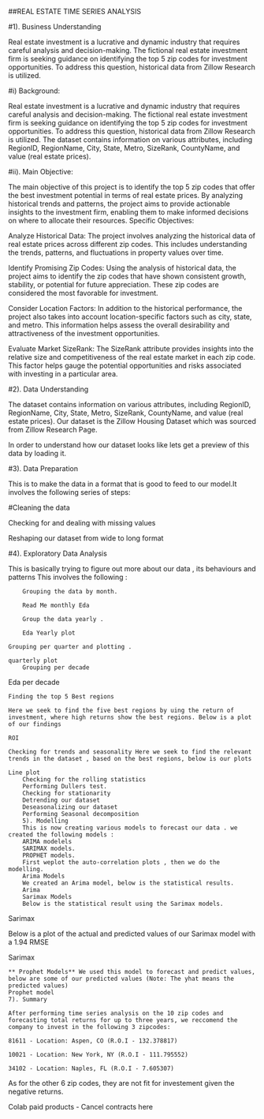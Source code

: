 ##REAL ESTATE TIME SERIES ANALYSIS

#1). Business Understanding

Real estate investment is a lucrative and dynamic industry that requires careful analysis and decision-making. The fictional real
estate investment firm is seeking guidance on identifying the top 5 zip codes for investment opportunities. To address this question, 
historical data from Zillow Research is utilized.

#i) Background:

Real estate investment is a lucrative and dynamic industry that requires careful analysis and decision-making. The fictional real estate
investment firm is seeking guidance on identifying the top 5 zip codes for investment opportunities. To address this question, historical 
data from Zillow Research is utilized. The dataset contains information on various attributes, including RegionID, RegionName, City, State,
Metro, SizeRank, CountyName, and value (real estate prices).

#ii). Main Objective:

The main objective of this project is to identify the top 5 zip codes that offer the best investment potential in terms of real estate prices.
By analyzing historical trends and patterns, the project aims to provide actionable insights to the investment firm, enabling them to make informed decisions on where to allocate their resources.
Specific Objectives:

Analyze Historical Data: The project involves analyzing the historical data of real estate prices across different zip codes. This includes understanding the trends, patterns, and fluctuations in property values over time.

Identify Promising Zip Codes: Using the analysis of historical data, the project aims to identify the zip codes that have shown consistent growth, stability, or potential for future appreciation. These zip codes are considered the most favorable for investment.

Consider Location Factors: In addition to the historical performance, the project also takes into account location-specific factors such as city, state, and metro. This information helps assess the overall desirability and attractiveness of the investment opportunities.

Evaluate Market SizeRank: The SizeRank attribute provides insights into the relative size and competitiveness of the real estate market in each zip code. This factor helps gauge the potential opportunities and risks associated with investing in a particular area.
    
#2). Data Understanding

The dataset contains information on various attributes, including RegionID, RegionName, City, State, Metro, SizeRank, CountyName, and value
(real estate prices). Our dataset is the Zillow Housing Dataset which was sourced from Zillow Research Page.

In order to understand how our dataset looks like lets get a preview of this data by loading it.

#3). Data Preparation

This is to make the data in a format that is good to feed to our model.It involves the following series of steps:

#Cleaning the data

Checking for and dealing with missing values

Reshaping our dataset from wide to long format
    
#4). Exploratory Data Analysis

This is basically trying to figure out more about our data , its behaviours and patterns This involves the following :

        Grouping the data by month.

        Read Me monthly Eda

        Group the data yearly .

        Eda Yearly plot

    Grouping per quarter and plotting .

    quarterly plot
        Grouping per decade

Eda per decade

    Finding the top 5 Best regions

    Here we seek to find the five best regions by uing the return of investment, where high returns show the best regions. Below is a plot of our findings

    ROI

    Checking for trends and seasonality Here we seek to find the relevant trends in the dataset , based on the best regions, below is our plots

    Line plot
        Checking for the rolling statistics
        Performing Dullers test.
        Checking for stationarity
        Detrending our dataset
        Deseasonalizing our dataset
        Performing Seasonal decomposition
        5). Modelling
        This is now creating various models to forecast our data . we created the following models :
        ARIMA modelels
        SARIMAX models.
        PROPHET models.
        First weplot the auto-correlation plots , then we do the modelling.
        Arima Models
        We created an Arima model, below is the statistical results.
        Arima
        Sarimax Models
        Below is the statistical result using the Sarimax models.

Sarimax

Below is a plot of the actual and predicted values of our Sarimax model with a 1.94 RMSE

Sarimax

    ** Prophet Models** We used this model to forecast and predict values, below are some of our predicted values (Note: The yhat means the predicted values)
    Prophet model
    7). Summary

    After performing time series analysis on the 10 zip codes and forecasting total returns for up to three years, we reccomend the company to invest in the following 3 zipcodes:

    81611 - Location: Aspen, CO (R.O.I - 132.378817)

    10021 - Location: New York, NY (R.O.I - 111.795552)

    34102 - Location: Naples, FL (R.O.I - 7.605307)

As for the other 6 zip codes, they are not fit for investement given the negative returns.


Colab paid products - Cancel contracts here

